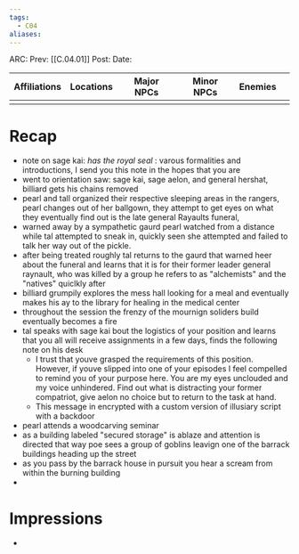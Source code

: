 ```yaml
---
tags:
  - C04
aliases:
---
```

ARC: 
Prev: [[C.04.01]]
Post:
Date:

| Affiliations | Locations | Major NPCs | Minor NPCs | Enemies |     |
| ------------ | --------- | ---------- | ---------- | ------- | --- |
|              |           |            |            |         |     |

   # Recap
   - note on sage kai: *has the royal seal* : varous formalities and introductions, I  send you this note in the hopes that you are
   - went to orientation saw: sage kai, sage aelon, and general hershat, billiard gets his chains removed
   - pearl and tall organized their respective sleeping areas in the rangers, pearl changes out of her ballgown, they attempt to get eyes on what they eventually find out is the late general Rayaults funeral, 
   - warned away by a sympathetic gaurd pearl watched from a distance while tal attempted to sneak in, quickly seen she attempted and failed to talk her way out of the pickle. 
   - after being treated roughly tal returns to the gaurd that warned heer about  the funeral and learns that it is for their former leader general raynault, who was killed by a group he refers to as "alchemists" and the "natives" quiclkly after 
   - billiard grumpily explores the mess hall looking for a meal and eventually makes his ay to the library for healing in the medical center
   - throughout the session the frenzy of the mournign soliders build eventually becomes a fire 
   - tal speaks with sage kai bout the logistics of  your position and learns that you all will receive assignments in a few days, finds the following note on his desk
	   - I trust that youve grasped the requirements of this position. However, if youve slipped into one of your episodes I feel compelled to remind you of your purpose here. You are my eyes unclouded and my voice unhindered. Find out what is distracting your former compatriot,  give aelon no choice but to return to the task at hand.
	   - This message in encrypted with a custom version of illusiary script with a backdoor
- pearl attends a woodcarving seminar
- as a building labeled "secured storage" is ablaze and attention is directed that way poe sees a group of goblins leavign one of the barrack buildings heading up the street
- as you pass by the barrack house in pursuit you hear a scream from within the burning building
- 



   # Impressions
   - 